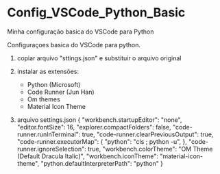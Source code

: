 # Config_VSCode_Python_Basic
Minha configuração basica do VSCode para Python

Configuraçoes basica do VSCode para python. 
1. copiar arquivo "sttings.json" e substituir o arquivo original
2. instalar as extensões:
	- Python (Microsoft)
	- Code Runner (Jun Han)
	- Om themes 
	- Material Icon Theme

3. arquivo settings.json
   {
    "workbench.startupEditor": "none",
    "editor.fontSize": 16,
    "explorer.compactFolders": false,
    "code-runner.runInTerminal": true,
    "code-runner.clearPreviousOutput": true,
    "code-runner.executorMap": {
        "python": "cls ; python -u",
    },
    "code-runner.ignoreSelection": true,
    "workbench.colorTheme": "OM Theme (Default Dracula Italic)",
    "workbench.iconTheme": "material-icon-theme",
    "python.defaultInterpreterPath": "python"
}
